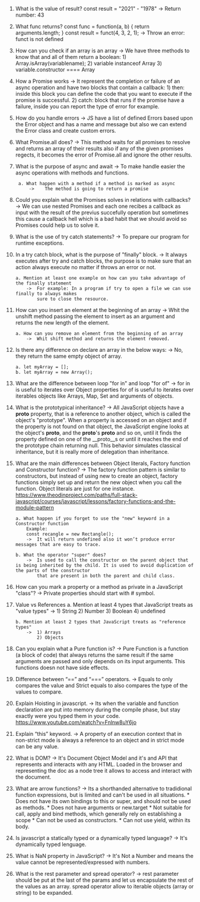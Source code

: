 1) What is the value of result? 
    const result = "2021" - "1978"
    ->  Return number: 43

 2) What func returns?
    const func = function(a, b) {
               return arguments.length;
                }
    const result = funct(4, 3, 2, 1);
    ->  Throw an error: funct is not defined

3) How can you check if an array is an array
    ->  We have three methods to know that and all of them return a boolean:
            1)  Array.isArray(variablename);
            2)  variable instanceof Array
            3)  variable.constructor ==== Array

4) How a Promise works
    ->  It represent the completion or failure of an async operation and have two blocks that contain a callback:
            1) then: inside this block you can define the code that you want to execute if the promise is successful.
            2) catch: block that runs if the promise have a failure, inside you can report the type of error for example.

5) How do you handle errors
    ->  JS have a list of defined Errors based upon the Error object and has a name and message but also we can extend
        the Error class and create custom errors.

6) What Promise.all does?
    ->  This method waits for all promises to resolve and returns an array of their results also if any of the given promises
        regects, it becomes the error of Promise.all and ignore the other results.

7) What is the purpose of async and await
    ->  To make handle easier the async operations with methods and functions.
        
        a. What happen with a method if a method is marked as async
            ->    The method is going to return a promise

8) Could you explain what the Promises solves in relations with callbacks? 
    ->  We can use nested Promises and each one recibes a callback as input with the result of the previus succefully operation but sometimes this cause a callback hell
        which is a bad habit that we should avoid so Promises could help us to solve it.

9) What is the use of try catch statements?
    ->  To prepare our program for runtime exceptions.

10) In a try catch block, what is the purpose of "finally" block.
    ->  It always executes after try and catch blocks, the purpose is to make sure that an action always execute no matter if
        throws an error or not.

        a. Mention at least one example on how can you take advantage of the finally statement
            ->  For example: In a program if try to open a file we can use finally to always makes
                sure to close the resource.

11) How can you insert an element at the beginning of an array
    ->  Whit the unshift method passing the element to insert as an argument and returns the new length of the element.

        a. How can you remove an element from the beginning of an array
            ->  Whit shift method and returns the element removed.

12) Is there any difference on declare an array in the below ways:
    ->  No, they return the same empty object of array.
        
        a. let myArray = [];
        b. let myArray = new Array();
        
13) What are  the difference between loop "for in" and loop "for of"
    ->  for in is useful to iterates over Object properties
        for of is useful to iterates over iterables objects like Arrays, Map, Set and arguments of objects.

14) What is the prototypical inheritance?
    ->  All JavaScript objects have a __proto__ property, that is a reference to another object, which is called the object's "prototype". 
        When a property is accessed on an object and if the property is not found on that object, the JavaScript engine looks at the object's __proto__, and the __proto__'s __proto__ and so on, until it finds the property defined on one of the __proto__s or until it reaches the end of the prototype chain returning null. This behavior simulates classical inheritance, but it is really more of delegation than inheritance.

15) What are the main differences between Object literals, Factory function and Constructor function?
    ->  The factory function pattern is similar to constructors, but instead of using new to create an object, factory functions simply set up and return the new object 
        when you call the function.
        Object literals are just for one instance.
        https://www.theodinproject.com/paths/full-stack-javascript/courses/javascript/lessons/factory-functions-and-the-module-pattern

        a. What happen if you forget to use the "new" keyword in a Constructor function
            Example:
            const recangle = new Rectangle();
            ->  It will return undefined also it won’t produce error messages that are easy to trace.

        b. What the operator "super" does?
            ->  Is used to call the constructor on the parent object that is being inherited by the child. It is used to avoid duplication of the parts of the constructor 
                that are present in both the parent and child class.

16) How can you mark a property or a method as private in a JavaScript "class"?
    -> Private properties should start with # symbol.

17) Value vs References
        a. Mention at least 4 types that JavaScript treats as "value types"
            ->  1) String
                2) Number
                3) Boolean
                4) undefined

        b. Mention at least 2 types that JavaScript treats as "reference types"
            ->  1) Arrays
                2) Objects
        
18) Can you explain what a Pure function is?
    ->  Pure Function is a function (a block of code) that always returns the same result if the same arguments are passed and only depends on its input arguments.
        This functions doesn not have side effects. 

19) Difference between “==” and “===” operators.
    ->  Equals to only compares the value and Strict equals to also compares the type of the values to compare.

20) Explain Hoisting in javascript.
    ->  Its when the variable and function declaration are put into memory during the compile phase, but stay exactly were you typed them in your code.
        https://www.youtube.com/watch?v=Fnlnw8uY6jo

21) Explain “this” keyword. 
    ->  A property of an execution context that in non-strict mode is always a reference to an object and in strict mode can be any value.

22) What is DOM?
    ->  It's Document Object Model and it's and API that represents and interacts with any HTML. Loaded in the browser and representing the doc as a node tree it allows to 
        access and interact with the document.

23) What are arrow functions? 
    ->  Its a shorthanded alternative to tradidional function expressions, but is limited and can't be used in all situations.
        * Does not have its own bindings to this or super, and should not be used as methods.
        * Does not have arguments or new.target
        * Not suitable for call, apply and bind methods, which generally rely on establishing a scope
        * Can not be used as constructors.
        * Can not use yield, within its body.

24) Is javascript a statically typed or a dynamically typed language? 
    ->  It's dynamically typed lenguage.

25) What is NaN property in JavaScript? 
    ->  It's Not a Number and means the value cannot be represented/expressed with numbers.

26) What is the rest parameter and spread operator?
    ->  rest parameter should be put at the last of the params and let us encapsulate the rest of the values as an array.
        spread operator allow to iterable objects (array or string) to be expanded.
